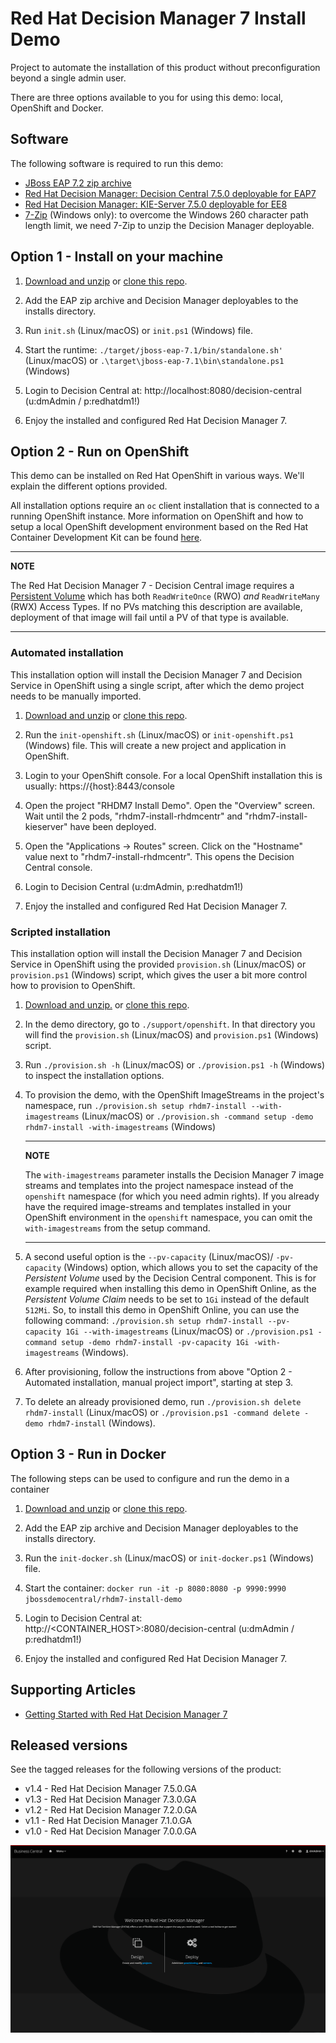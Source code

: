 Red Hat Decision Manager 7 Install Demo
=======================================
Project to automate the installation of this product without preconfiguration beyond a single admin user.

There are three options available to you for using this demo: local, OpenShift and Docker.

Software
--------
The following software is required to run this demo:
- [JBoss EAP 7.2 zip archive](https://developers.redhat.com/download-manager/file/jboss-eap-7.2.0.zip)
- [Red Hat Decision Manager: Decision Central 7.5.0 deployable for EAP7](https://developers.redhat.com/download-manager/file/rhdm-7.5.0-decision-central-eap7-deployable.zip)
- [Red Hat Decision Manager: KIE-Server 7.5.0 deployable for EE8](https://developers.redhat.com/download-manager/file/rhdm-7.5.0-kie-server-ee8.zip)
- [7-Zip](http://www.7-zip.org/download.html) (Windows only): to overcome the Windows 260 character path length limit, we need 7-Zip to unzip the Decision Manager deployable.


Option 1 - Install on your machine
----------------------------------
1. [Download and unzip](https://github.com/jbossdemocentral/rhdm7-install-demo/archive/master.zip) or [clone this repo](https://github.com/jbossdemocentral/rhdm7-install-demo.git).

2. Add the EAP zip archive and Decision Manager deployables to the installs directory.

3. Run `init.sh` (Linux/macOS) or `init.ps1` (Windows) file.

4. Start the runtime: `./target/jboss-eap-7.1/bin/standalone.sh'` (Linux/macOS) or `.\target\jboss-eap-7.1\bin\standalone.ps1` (Windows)

5. Login to Decision Central at: http://localhost:8080/decision-central  (u:dmAdmin / p:redhatdm1!)

6. Enjoy the installed and configured Red Hat Decision Manager 7.


Option 2 - Run on OpenShift
-----------------------------------------
This demo can be installed on Red Hat OpenShift in various ways. We'll explain the different options provided.

All installation options require an `oc` client installation that is connected to a running OpenShift instance. More information on OpenShift and how to setup a local OpenShift development environment based on the Red Hat Container Development Kit can be found [here](https://developers.redhat.com/products/cdk/overview/).

---
**NOTE**

The Red Hat Decision Manager 7 - Decision Central image requires a [Persistent Volume](https://docs.openshift.com/container-platform/3.7/architecture/additional_concepts/storage.html) which has both `ReadWriteOnce` (RWO) *and* `ReadWriteMany` (RWX) Access Types. If no PVs matching this description are available, deployment of that image will fail until a PV of that type is available.

---

### Automated installation
This installation option will install the Decision Manager 7 and Decision Service in OpenShift using a single script, after which the demo project needs to be manually imported.

1. [Download and unzip](https://github.com/jbossdemocentral/rhdm7-install-demo/archive/master.zip) or [clone this repo](https://github.com/jbossdemocentral/rhdm7-install-demo.git).

2. Run the `init-openshift.sh` (Linux/macOS) or `init-openshift.ps1` (Windows) file. This will create a new project and application in OpenShift.

3. Login to your OpenShift console. For a local OpenShift installation this is usually: https://{host}:8443/console

4. Open the project "RHDM7 Install Demo". Open the "Overview" screen. Wait until the 2 pods, "rhdm7-install-rhdmcentr" and "rhdm7-install-kieserver" have been deployed.

5. Open the "Applications -> Routes" screen. Click on the "Hostname" value next to "rhdm7-install-rhdmcentr". This opens the Decision Central console.

6. Login to Decision Central (u:dmAdmin, p:redhatdm1!)

7. Enjoy the installed and configured Red Hat Decision Manager 7.


### Scripted installation
This installation option will install the Decision Manager 7 and Decision Service in OpenShift using the provided `provision.sh` (Linux/macOS) or `provision.ps1` (Windows) script, which gives the user a bit more control how to provision to OpenShift.

1. [Download and unzip.](https://github.com/jbossdemocentral/rhdm7-install-demo/archive/master.zip) or [clone this repo](https://github.com/jbossdemocentral/rhdm7-install-demo.git).

2. In the demo directory, go to `./support/openshift`. In that directory you will find the `provision.sh` (Linux/macOS) and `provision.ps1` (Windows) script.

3. Run `./provision.sh -h` (Linux/macOS) or `./provision.ps1 -h` (Windows) to inspect the installation options.

4. To provision the demo, with the OpenShift ImageStreams in the project's namespace, run `./provision.sh setup rhdm7-install --with-imagestreams` (Linux/macOS) or `./provision.sh -command setup -demo rhdm7-install -with-imagestreams` (Windows)

    ---
    **NOTE**

    The `with-imagestreams` parameter installs the Decision Manager 7 image streams and templates into the project namespace instead of the `openshift` namespace (for which you need admin rights). If you already have the required image-streams and templates installed in your OpenShift environment in the `openshift` namespace, you can omit the `with-imagestreams` from the setup command.

    ---

5. A second useful option is the `--pv-capacity` (Linux/macOS)/ `-pv-capacity` (Windows) option, which allows you to set the capacity of the _Persistent Volume_ used by the Decision Central component. This is for example required when installing this demo in OpenShift Online, as the _Persistent Volume Claim_ needs to be set to `1Gi` instead of the default `512Mi`. So, to install this demo in OpenShift Online, you can use the following command: `./provision.sh setup rhdm7-install --pv-capacity 1Gi --with-imagestreams` (Linux/macOS) or `./provision.ps1 -command setup -demo rhdm7-install -pv-capacity 1Gi -with-imagestreams` (Windows).

6. After provisioning, follow the instructions from above "Option 2 - Automated installation, manual project import", starting at step 3.

7. To delete an already provisioned demo, run `./provision.sh delete rhdm7-install` (Linux/macOS) or `./provision.ps1 -command delete -demo rhdm7-install` (Windows).


Option 3 - Run in Docker
-----------------------------------------
The following steps can be used to configure and run the demo in a container

1. [Download and unzip](https://github.com/jbossdemocentral/rhdm7-install-demo/archive/master.zip) or [clone this repo](https://github.com/jbossdemocentral/rhdm7-install-demo.git).

2. Add the EAP zip archive and Decision Manager deployables to the installs directory.

3. Run the `init-docker.sh` (Linux/macOS) or `init-docker.ps1` (Windows) file.

4. Start the container: `docker run -it -p 8080:8080 -p 9990:9990 jbossdemocentral/rhdm7-install-demo`

5. Login to Decision Central at: http://&lt;CONTAINER_HOST&gt;:8080/decision-central  (u:dmAdmin / p:redhatdm1!)

7. Enjoy the installed and configured Red Hat Decision Manager 7.


Supporting Articles
-------------------
- [Getting Started with Red Hat Decision Manager 7](https://developers.redhat.com/blog/2018/03/19/red-hat-decision-manager-7/)

Released versions
-----------------
See the tagged releases for the following versions of the product:

- v1.4 - Red Hat Decision Manager 7.5.0.GA
- v1.3 - Red Hat Decision Manager 7.3.0.GA
- v1.2 - Red Hat Decision Manager 7.2.0.GA
- v1.1 - Red Hat Decision Manager 7.1.0.GA
- v1.0 - Red Hat Decision Manager 7.0.0.GA

![Red Hat Decision Manager 7](./docs/demo-images/rhdm7.png)
